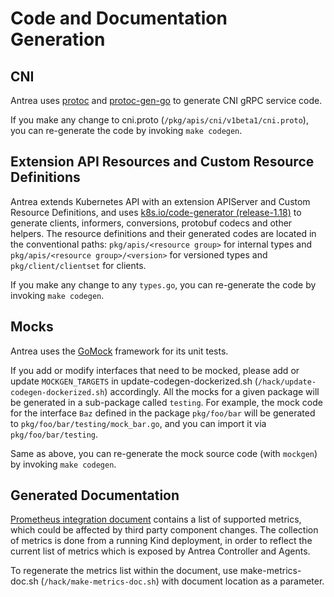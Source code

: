 # Code and Documentation Generation

## CNI

Antrea uses [protoc](https://github.com/protocolbuffers/protobuf) and [protoc-gen-go](
https://github.com/golang/protobuf) to generate CNI gRPC service code.

If you make any change to cni.proto (`/pkg/apis/cni/v1beta1/cni.proto`), you can
re-generate the code by invoking `make codegen`.

## Extension API Resources and Custom Resource Definitions

Antrea extends Kubernetes API with an extension APIServer and Custom Resource Definitions, and uses
[k8s.io/code-generator (release-1.18)](https://github.com/kubernetes/code-generator/tree/release-1.18) to generate
clients, informers, conversions, protobuf codecs and other helpers. The resource definitions and their generated codes
are located in the conventional paths: `pkg/apis/<resource group>` for internal types and
`pkg/apis/<resource group>/<version>` for versioned types and `pkg/client/clientset` for clients.

If you make any change to any `types.go`, you can re-generate the code by invoking `make codegen`.

## Mocks

Antrea uses the [GoMock](https://github.com/golang/mock) framework for its unit tests.

If you add or modify interfaces that need to be mocked, please add or update `MOCKGEN_TARGETS` in
update-codegen-dockerized.sh (`/hack/update-codegen-dockerized.sh`) accordingly. All the mocks for a given package will be
generated in a sub-package called `testing`. For example, the mock code for the interface `Baz` defined in the package
`pkg/foo/bar` will be generated to `pkg/foo/bar/testing/mock_bar.go`, and you can import it via `pkg/foo/bar/testing`.

Same as above, you can re-generate the mock source code (with `mockgen`) by invoking `make codegen`.

## Generated Documentation

[Prometheus integration document](../prometheus-integration.md) contains a list
of supported metrics, which could be affected by third party component
changes. The collection of metrics is done from a running Kind deployment, in
order to reflect the current list of metrics which is exposed by Antrea
Controller and Agents.

To regenerate the metrics list within the document, use make-metrics-doc.sh (`/hack/make-metrics-doc.sh`)
with document location as a parameter.
